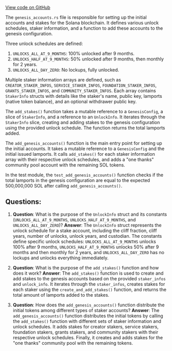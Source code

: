 [View code on GitHub](https://github.com/solana-labs/solana/blob/master/genesis/src/genesis_accounts.rs)

The `genesis_accounts.rs` file is responsible for setting up the initial accounts and stakes for the Solana blockchain. It defines various unlock schedules, staker information, and a function to add these accounts to the genesis configuration.

Three unlock schedules are defined:
1. `UNLOCKS_ALL_AT_9_MONTHS`: 100% unlocked after 9 months.
2. `UNLOCKS_HALF_AT_9_MONTHS`: 50% unlocked after 9 months, then monthly for 2 years.
3. `UNLOCKS_ALL_DAY_ZERO`: No lockups, fully unlocked.

Multiple staker information arrays are defined, such as `CREATOR_STAKER_INFOS`, `SERVICE_STAKER_INFOS`, `FOUNDATION_STAKER_INFOS`, `GRANTS_STAKER_INFOS`, and `COMMUNITY_STAKER_INFOS`. Each array contains `StakerInfo` structs with details like the staker's name, public key, lamports (native token balance), and an optional withdrawer public key.

The `add_stakes()` function takes a mutable reference to a `GenesisConfig`, a slice of `StakerInfo`, and a reference to an `UnlockInfo`. It iterates through the `StakerInfo` slice, creating and adding stakes to the genesis configuration using the provided unlock schedule. The function returns the total lamports added.

The `add_genesis_accounts()` function is the main entry point for setting up the initial accounts. It takes a mutable reference to a `GenesisConfig` and the initial issued lamports. It calls `add_stakes()` for each staker information array with their respective unlock schedules, and adds a "one thanks" community pool account with the remaining SOL tokens.

In the test module, the `test_add_genesis_accounts()` function checks if the total lamports in the genesis configuration are equal to the expected 500,000,000 SOL after calling `add_genesis_accounts()`.
## Questions: 
 1. **Question**: What is the purpose of the `UnlockInfo` struct and its constants (`UNLOCKS_ALL_AT_9_MONTHS`, `UNLOCKS_HALF_AT_9_MONTHS`, and `UNLOCKS_ALL_DAY_ZERO`)?
   **Answer**: The `UnlockInfo` struct represents the unlock schedule for a stake account, including the cliff fraction, cliff years, number of unlocks, unlock years, and custodian. The constants define specific unlock schedules: `UNLOCKS_ALL_AT_9_MONTHS` unlocks 100% after 9 months, `UNLOCKS_HALF_AT_9_MONTHS` unlocks 50% after 9 months and then monthly for 2 years, and `UNLOCKS_ALL_DAY_ZERO` has no lockups and unlocks everything immediately.

2. **Question**: What is the purpose of the `add_stakes()` function and how does it work?
   **Answer**: The `add_stakes()` function is used to create and add stakes to the genesis accounts based on the provided `staker_infos` and `unlock_info`. It iterates through the `staker_infos`, creates stakes for each staker using the `create_and_add_stakes()` function, and returns the total amount of lamports added to the stakes.

3. **Question**: How does the `add_genesis_accounts()` function distribute the initial tokens among different types of staker accounts?
   **Answer**: The `add_genesis_accounts()` function distributes the initial tokens by calling the `add_stakes()` function with different sets of staker information and unlock schedules. It adds stakes for creator stakers, service stakers, foundation stakers, grants stakers, and community stakers with their respective unlock schedules. Finally, it creates and adds stakes for the "one thanks" community pool with the remaining tokens.